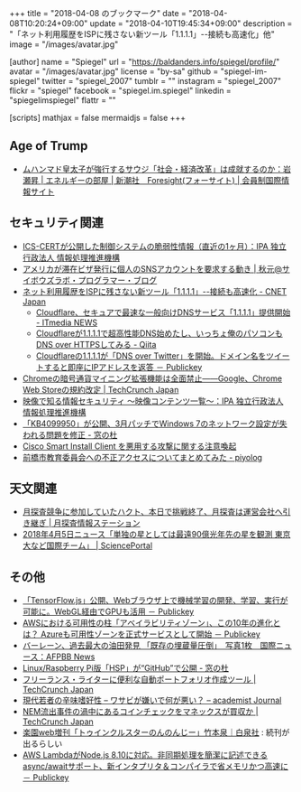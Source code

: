 +++
title = "2018-04-08 のブックマーク"
date =  "2018-04-08T10:20:24+09:00"
update = "2018-04-10T19:45:34+09:00"
description = "「ネット利用履歴をISPに残さない新ツール「1.1.1.1」--接続も高速化」他"
image = "/images/avatar.jpg"

[author]
name      = "Spiegel"
url       = "https://baldanders.info/spiegel/profile/"
avatar    = "/images/avatar.jpg"
license   = "by-sa"
github    = "spiegel-im-spiegel"
twitter   = "spiegel_2007"
tumblr    = ""
instagram = "spiegel_2007"
flickr    = "spiegel"
facebook  = "spiegel.im.spiegel"
linkedin  = "spiegelimspiegel"
flattr    = ""

[scripts]
  mathjax = false
  mermaidjs = false
+++

## Age of Trump

- [ムハンマド皇太子が強行するサウジ「社会・経済改革」は成就するのか：岩瀬昇 | エネルギーの部屋 | 新潮社　Foresight(フォーサイト) | 会員制国際情報サイト](http://www.fsight.jp/articles/-/43518)

## セキュリティ関連

- [ICS-CERTが公開した制御システムの脆弱性情報（直近の1ヶ月）：IPA 独立行政法人 情報処理推進機構](https://www.ipa.go.jp/security/controlsystem/icsadvisories.html)
- [アメリカが滞在ビザ発行に個人のSNSアカウントを要求する動き | 秋元@サイボウズラボ・プログラマー・ブログ](http://developer.cybozu.co.jp/akky/2018/03/usa-to-require-social-media-accounts-for-visa-application/)
- [ネット利用履歴をISPに残さない新ツール「1.1.1.1」--接続も高速化 - CNET Japan](https://japan.cnet.com/article/35117022/)
    - [Cloudflare、セキュアで最速な一般向けDNSサービス「1.1.1.1」提供開始 - ITmedia NEWS](http://www.itmedia.co.jp/news/articles/1804/02/news074.html)
    - [Cloudflareが1.1.1.1で超高性能DNS始めたし、いっちょ俺のパソコンもDNS over HTTPSしてみる - Qiita](https://qiita.com/onokatio/items/42fb4a2811600680591b)
    - [Cloudflareの1.1.1.1が「DNS over Twitter」を開始。ドメイン名をツイートすると即座にIPアドレスを返答 － Publickey](http://www.publickey1.jp/blog/18/cloudflare1111dns_over_twitterip.html)
- [Chromeの暗号通貨マイニング拡張機能は全面禁止――Google、Chrome Web Storeの規約改定  |  TechCrunch Japan](https://jp.techcrunch.com/2018/04/03/2018-04-02-google-is-banning-all-cryptomining-extensions-from-its-chrome-web-store/)
- [映像で知る情報セキュリティ ～映像コンテンツ一覧～：IPA 独立行政法人 情報処理推進機構](https://www.ipa.go.jp/security/keihatsu/videos/index.html)
- [「KB4099950」が公開、3月パッチでWindows 7のネットワーク設定が失われる問題を修正 - 窓の杜](https://forest.watch.impress.co.jp/docs/news/1114999.html)
- [Cisco Smart Install Client を悪用する攻撃に関する注意喚起](https://www.jpcert.or.jp/at/2018/at180013.html)
- [前橋市教育委員会への不正アクセスについてまとめてみた - piyolog](http://d.hatena.ne.jp/Kango/20180404/1522863234)

## 天文関連

- [月探査競争に参加していたハクト、本日で挑戦終了、月探査は運営会社へ引き継ぎ  |   月探査情報ステーション](https://moonstation.jp/blog/lunarexp/hakuto/hakuto-challenge-end-today-and-challenge-carry-on-into-its-operating-company)
- [2018年4月5日ニュース「単独の星としては最遠90億光年先の星を観測 東京大など国際チーム」 | SciencePortal](https://scienceportal.jst.go.jp/news/newsflash_review/newsflash/2018/04/20180405_01.html)

## その他

- [「TensorFlow.js」公開、Webブラウザ上で機械学習の開発、学習、実行が可能に。WebGL経由でGPUも活用 － Publickey](http://www.publickey1.jp/blog/18/tensorflowjswebwebglgpu.html)
- [AWSにおける可用性の柱「アベイラビリティゾーン」、この10年の進化とは？ Azureも可用性ゾーンを正式サービスとして開始 － Publickey](http://www.publickey1.jp/blog/18/aws10_azure.html)
- [バーレーン、過去最大の油田発見 「既存の埋蔵量圧倒」　写真1枚　国際ニュース：AFPBB News](http://www.afpbb.com/articles/-/3169618)
- [Linux/Raspberry Pi版「HSP」が“GitHub”で公開 - 窓の杜](https://forest.watch.impress.co.jp/docs/news/1114799.html)
- [フリーランス・ライターに便利な自動ポートフォリオ作成ツール  |  TechCrunch Japan](https://jp.techcrunch.com/2018/04/01/2018-03-30-cv-portfolios/)
- [現代若者の辛味嗜好性 – ワサビが嫌いで何が悪い？ – academist Journal](https://academist-cf.com/journal/?p=7158)
- [NEM流出事件の渦中にあるコインチェックをマネックスが買収か  |  TechCrunch Japan](https://jp.techcrunch.com/2018/04/03/coincheck-monex/)
- [楽園web増刊「トゥインクルスターのんのんじー」竹本泉｜白泉社](http://www.hakusensha.co.jp/rakuen/vol26/trial/0404_takemoto/HTML5/sd.html) : 続刊が出るらしい
- [AWS LambdaがNode.js 8.10に対応。非同期処理を簡潔に記述できるasync/awaitサポート、新インタプリタ＆コンパイラで省メモリかつ高速に － Publickey](http://www.publickey1.jp/blog/18/aws_lambdanodejs_810asyncawait.html)
